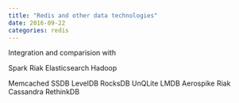 ```yaml
---
title: "Redis and other data technologies"
date: 2016-09-22
categories: redis
---
```


Integration and comparision with

Spark
Riak
Elasticsearch
Hadoop

Memcached
SSDB
LevelDB
RocksDB
UnQLite
LMDB
Aerospike
Riak
Cassandra
RethinkDB

